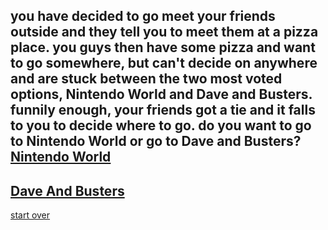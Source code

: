 you have decided to go meet your friends outside and they tell you to meet them at a pizza place. you guys then have some pizza and want to go somewhere, but can't decide on anywhere and are stuck between the two most voted options, Nintendo World and Dave and Busters. funnily enough, your friends got a tie and it falls to you to decide where to go.
**do you want to go to Nintendo World or go to Dave and Busters?**
[Nintendo World](../nworld/nworld.md)
---
[Dave And Busters](../dandb/dandb.md)
---
[start over](../home.md)